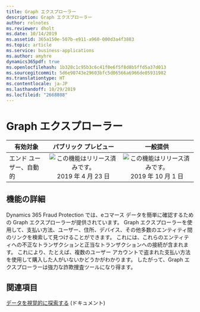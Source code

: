 ```yaml
---
title: Graph エクスプローラー
description: Graph エクスプローラー
author: relnotes
ms.reviewer: dholt
ms.date: 10/14/2019
ms.assetid: 365a150e-507b-e911-a960-000d3a4f3883
ms.topic: article
ms.service: business-applications
ms.author: amyhre
dynamics365pdf: true
ms.openlocfilehash: 1b328c1c95b3c6c41f0e6f5f8d8b5ffd5a37d013
ms.sourcegitcommit: 5d6e90743e29603bfc5d06566a6966de05931982
ms.translationtype: HT
ms.contentlocale: ja-JP
ms.lasthandoff: 10/29/2019
ms.locfileid: "2668808"
---
```

# <a name="graph-explorer"></a>Graph エクスプローラー


| 有効対象    |  パブリック プレビュー | 一般提供 | 
| ---------- | :----------: |:----------: |
|エンド ユーザー、自動的|![この機能はリリース済みです。](/dynamics365-release-plan/media/green-checkmark.png "この機能はリリース済みです。") 2019 年 4 月 23 日| ![この機能はリリース済みです。](/dynamics365-release-plan/media/green-checkmark.png "この機能はリリース済みです。") 2019 年 10 月 1 日|






## <a name="feature-details"></a>機能の詳細
<!--feature detail start -->
Dynamics 365 Fraud Protection では、eコマース データを簡単に確認するための Graph エクスプローラーが提供されています。 Graph エクスプローラーを使用して、支払い方法、ユーザー、住所、デバイス、その他多数のエンティティ間のリンクを検索して見つけることができます。 これには、これらのエンティティへの不正なトランザクションと正当なトランザクションへの接続が含まれます。 これにより、たとえば、複数のユーザー アカウントで盗まれた支払い方法を使用して購入した人がいないかどうかがわかります。 したがって、Graph エクスプローラーは強力な詐欺捜査ツールになり得ます。
<!--feature detail end -->










## <a name="see-also"></a>関連項目

[データを視覚的に探索する](https://docs.microsoft.com/dynamics365/fraud-protection/graph-explorer) (ドキュメント)
